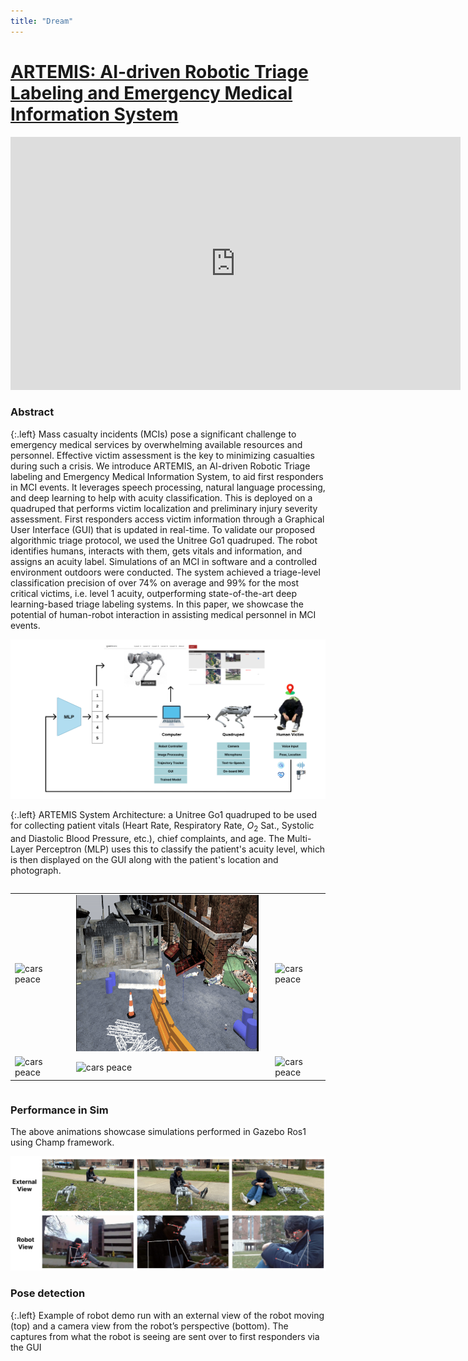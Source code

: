 ```yaml
---
title: "Dream"
---
```


# [ARTEMIS: AI-driven Robotic Triage Labeling and Emergency Medical Information System](#abstract)


<div class="embeded-video">
    <iframe width="720" height="405" src="https://www.youtube.com/embed/35D7nB49-gA?si=rSU7il7n4LRoagK9" title="YouTube video player" frameborder="0" allow="accelerometer; autoplay; clipboard-write; encrypted-media; gyroscope; picture-in-picture" allowfullscreen></iframe>
</div>

### Abstract
{:.left}
Mass casualty incidents (MCIs) pose a significant challenge to emergency medical services by overwhelming available resources and personnel. Effective victim assessment is the key to minimizing casualties during such a crisis. We introduce ARTEMIS, an AI-driven Robotic Triage labeling and Emergency Medical Information System, to aid first responders in MCI events. It leverages speech processing, natural language processing, and deep learning to help with acuity classification. This is deployed on a quadruped that performs victim localization and preliminary injury severity assessment. First responders access victim information through a Graphical User Interface (GUI) that is updated in real-time. To validate our proposed algorithmic triage protocol, we used the Unitree Go1 quadruped. The robot identifies humans, interacts with them, gets vitals and information, and assigns an acuity label. Simulations of an MCI in software and a controlled environment outdoors were conducted. The system achieved a triage-level classification precision of over 74\% on average and 99\% for the most critical victims, i.e. level 1 acuity, outperforming state-of-the-art deep learning-based triage labeling systems. In this paper, we showcase the potential of human-robot interaction in assisting medical personnel in MCI events.

![artemis](/images/research/artemis/cover.png)

{:.left}
ARTEMIS System Architecture: a Unitree Go1 quadruped to be used for collecting patient vitals (Heart Rate, Respiratory Rate, $O_2$ Sat., Systolic and Diastolic Blood Pressure, etc.), chief complaints, and age. The Multi-Layer Perceptron (MLP) uses this to classify the patient's acuity level, which is then displayed on the GUI along with the patient's location and photograph.

<div class="column is-centered has-text-centered">
  <table>
    <tr>
      <td>
        <img src="images/research/artemis/test.gif" alt="cars peace" style="width:100%;height:250px;"/>
      </td>
      <td>
        <img src="images/research/artemis/test2.gif" alt="cars peace" style="width:90%;height:250px;margin-left:10px;"/>
      </td>
      <td>
        <img src="images/research/artemis/spot.gif" alt="cars peace" style="width:100%; height:250px; margin-left:-10px;"/>
      </td>
    </tr>
    <tr>
      <td>
        <img src="images/research/artemis/test3.gif" alt="cars peace" style="width:100%; height:250px;"/>
      </td>
      <td>
        <img src="images/research/artemis/indoor.gif" alt="cars peace" style="width:90%;height:250px;margin-left:10px;"/>
      </td>
      <td>
        <img src="images/research/artemis/zoom.gif" alt="cars peace" style="width:99%;margin-left:-10px;height:250px;"/>
      </td>
    </tr>
  </table>
</div>

### Performance in Sim

The above animations showcase simulations performed in Gazebo Ros1 using Champ framework. 


![pose](/images/research/artemis/pose_detection.png)

### Pose detection

{:.left}
Example of robot demo run with an external view of the robot moving
(top) and a camera view from the robot’s perspective (bottom). The captures
from what the robot is seeing are sent over to first responders via the GUI

<!-- {:.left}
### Citation

{:.left}
```
@article{patel2023dronerf,
  title={DroNeRF: Real-time Multi-agent Drone Pose Optimization for Computing Neural Radiance Fields},
  author={Patel, Dipam and Pham, Phu and Bera, Aniket},
  journal={arXiv preprint arXiv:2303.04322},
  year={2023}
}
``` -->
